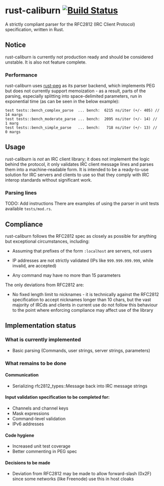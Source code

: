 # rust-caliburn [![Build Status][ci-build-stat]][ci-link]
A strictly compliant parser for the RFC2812 (IRC Client Protocol) specification,
written in Rust.

## Notice
rust-caliburn is currently not production ready and should be considered
unstable. It is also not feature complete.

### Performance
rust-caliburn uses [rust-peg][rust-peg] as its parser backend, which implements
PEG but does not currently support memoization - as a result, parts of the
parsing, especially splitting into space-delimited parameters, run in
exponential time (as can be seen in the below example):
```
test tests::bench_complex_parse  ... bench:  6215 ns/iter (+/- 405) // 14 margs
test tests::bench_moderate_parse ... bench:  2095 ns/iter (+/- 14) // 1 marg
test tests::bench_simple_parse   ... bench:   718 ns/iter (+/- 13) // 0 margs
```

## Usage
rust-caliburn is *not* an IRC client library; it does not implement the logic
behind the protocol, it only validates IRC client message lines and parses them
into a machine-readable form. It is intended to be a ready-to-use solution for
IRC servers and clients to use so that they comply with IRC interop standards
without significant work.

### Parsing lines
TODO: Add instructions
There are examples of using the parser in unit tests available `tests/mod.rs`.

## Compliance
rust-caliburn follows the RFC2812 spec as closely as possible for anything but
exceptional circumstances, including:

 * Assuming that prefixes of the form `:localhost` are servers, not users

 * IP addresses are not strictly validated (IPs like `999.999.999.999`, while
      invalid, are accepted)

 * Any command may have no more than 15 parameters

The only deviations from RFC2812 are:

 * No fixed length limit to nicknames - it is technically against
   the RFC2812 specification to accept nicknames longer than 10 chars, but
   the vast majority of IRCds and clients in current use do not follow this
   behaviour to the point where enforcing compliance may affect use of the
   library

## Implementation status

### What is currently implemented

  * Basic parsing (Commands, user strings, server strings, parameters)

### What remains to be done

#### Communication
  * Serializing rfc2812_types::Message back into IRC message strings

#### Input validation specification to be completed for:
  * Channels and channel keys
  * Mask expressions
  * Command-level validation
  * IPv6 addresses

#### Code hygiene
  * Increased unit test coverage
  * Better commenting in PEG spec

#### Decisions to be made
  * Deviation from RFC2812 may be made to allow forward-slash (0x2F) since
    some networks (like Freenode) use this in host cloaks

[ci-build-stat]: https://travis-ci.org/ceph3us/rust-caliburn.svg?branch=master
[ci-link]: https://travis-ci.org/ceph3us/rust-caliburn
[rust-peg]: https://github.com/kevinmehall/rust-peg
